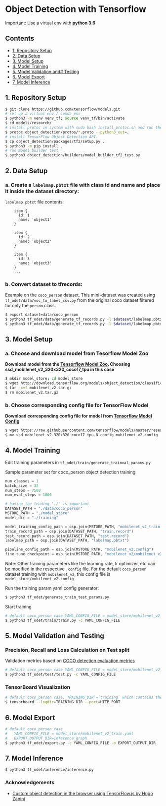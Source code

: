 # Object Detection with Tensorflow

Important: Use a virtual env with **python 3.6**

## Contents

-  [1. Repository Setup](#1-repository-setup)
-  [2. Data Setup](#2-data-setup)
-  [3. Model Setup](#3-model-setup)
-  [4. Model Training](#4-model-training)
-  [5. Mpdel Validation and# Testing](5-model-validation-and-testing)
-  [6. Model Export](#6-model-export)
-  [7. Model Inference](#7-model-inference)

## 1. Repository Setup

```bash
$ git clone https://github.com/tensorflow/models.git
# set up a virtual env / conda env
$ python3 -m venv venv_tf; source venv_tf/bin/activate
$ cd models/research/
# install protoc in system with sudo bash install_protoc.sh and run the cmd
$ protoc object_detection/protos/*.proto --python3_out=.
# install TensorFlow Object Detection API.
$ cp object_detection/packages/tf2/setup.py .
$ python3 -m pip install .
# run model builder test
$ python3 object_detection/builders/model_builder_tf2_test.py
```

## 2. Data Setup

### a. Create a `labelmap.pbtxt` file with class id and name and place it inside the dataset directory:

`labelmap.pbtxt` file contents:

        item {
          id: 1
          name: 'object1'
        }

        item {
          id: 2
          name: 'object2'
        }

        item {
          id: 3
          name: 'object3'
        }
        ...

### b. Convert dataset to tfrecords:

Example on the `coco_person` dataset. This mini-dataset was created using `tf_odet/data/voc_to_label_csv.py` from the original coco dataset filtered for only the `person` class.

```bash
$ export dataset=data/coco_person
$ python3 tf_odet/data/generate_tf_records.py -l $dataset/labelmap.pbtxt -o $dataset/train.record -i $dataset/images -csv $dataset/train_labels.csv
$ python3 tf_odet/data/generate_tf_records.py -l $dataset/labelmap.pbtxt -o $dataset/test.record -i $dataset/images -csv $dataset/test_labels.csv
```

## 3. Model Setup

### a. Choose and download model from Tesorflow Model Zoo

**Download model from the [Tensorflow Model Zoo](https://github.com/tensorflow/models/blob/master/research/object_detection/g3doc/tf2_detection_zoo.md). Choosing ssd_mobilenet_v2_320x320_coco17_tpu in this case**

```bash
$ mkdir model_store; cd model_store
$ wget http://download.tensorflow.org/models/object_detection/classification/tf2/20200710/mobilenet_v2.tar.gz
$ tar -xvf mobilenet_v2.tar.gz
$ rm mobilenet_v2.tar.gz
```

### b. Choose corresponding config file for TensorFlow Model

**Download corresponding config file for model from [Tensorflow Model Config](https://github.com/tensorflow/models/tree/master/research/object_detection/configs/tf2)**

```bash
$ wget https://raw.githubusercontent.com/tensorflow/models/master/research/object_detection/configs/tf2/ssd_mobilenet_v2_320x320_coco17_tpu-8.config
$ mv ssd_mobilenet_v2_320x320_coco17_tpu-8.config mobilenet_v2.config
```

## 4. Model Training

Edit training parameters in `tf_odet/train/generate_trainval_params.py`

Sample parameter set for coco_person object detection training

```python
num_classes = 1
batch_size = 32
num_steps = 7500
num_eval_steps = 1000

# having the leading './' is important
DATASET_PATH = "./data/coco_person"
MSTORE_PATH = "./model_store"
model_dir = "./training"

model_training_config_path = osp.join(MSTORE_PATH, "mobilenet_v2_train.yaml")
train_record_path = osp.join(DATASET_PATH, "train.record")
test_record_path = osp.join(DATASET_PATH, "test.record")
labelmap_path = osp.join(DATASET_PATH, "labelmap.pbtxt")

pipeline_config_path = osp.join(MSTORE_PATH, "mobilenet_v2.config")
fine_tune_checkpoint = osp.join(MSTORE_PATH, "mobilenet_v2/mobilenet_v2.ckpt-1")
```

Note: Other training parameters like the learning rate, lr optimizer, etc can be modified in the respective `.config` file. For the  default `coco_person` dataset training with `mobilenet_v2`, this config file is `model_store/mobilenet_v2.config`

Run the training param yaml config generator:

```bash
$ python3 tf_odet/generate_train_test_params.py
```

Start training

```bash
# default coco_person case YAML_CONFIG_FILE = model_store/mobilenet_v2_train.yaml
$ python3 tf_odet/train/train.py -c YAML_CONFIG_FILE
```

## 5. Model Validation and Testing

### Precision, Recall and Loss Calculation on Test split

Validation metrics based on [COCO detection evaluation metrics](https://cocodataset.org/#detection-eval)

```bash
# default coco_person case YAML_CONFIG_FILE = model_store/mobilenet_v2_train.yaml
$ python3 tf_odet/test/test.py -c YAML_CONFIG_FILE
```

### TensorBoard Visualization

```bash
# default coco_person case, TRAINING_DIR =`training` which contains the saved checkpoints
$ tensorboard --logdir=TRAINING_DIR --port=HTTP_PORT
```

## 6. Model Export

```bash
# default coco_person case
#   YAML_CONFIG_FILE = model_store/mobilenet_v2_train.yaml
#   EXPORT_OUTPUT_DIR=inference_graph
$ python3 tf_odet/export.py -c YAML_CONFIG_FILE -o EXPORT_OUTPUT_DIR
```

## 7. Model Inference

```bash
$ python3 tf_odet/inference/inference.py
```

### Acknowledgements

-   [Custom object detection in the browser using TensorFlow.js by Hugo Zanini](https://blog.tensorflow.org/2021/01/custom-object-detection-in-browser.html)
